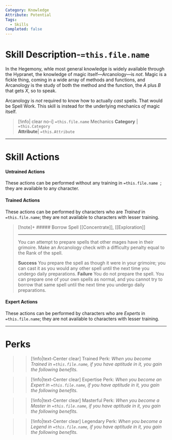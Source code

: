 ```yaml
---
Category: Knowledge
Attribute: Potential
Tags:
  - Skills
Completed: false
---
```

# Skill Description-`=this.file.name`
In the Hegemony, whle most general knowledge is widely available through the Hypranet, the knowledge of magic itself—Arcanology—is *not*. Magic is a fickle thing, coming in a wide array of methods and functions, and Arcanology is the study of both the method and the function, the *A* plus *B* that gets *X*, so to speak. 

Arcanology is *not* required to know how to actually *cast* spells. That would be Spell Work. This skill is instead for the underlying mechanics *of* magic itself.
>[!info| clear no-i] `=this.file.name` Mechanics
>**Category** | `=this.Category`   
>**Attribute**| `=this.Attribute`
- - -
# Skill Actions
#### Untrained Actions
These actions can be performed without any training in `=this.file.name `; they are available to any character. 
#### Trained Actions
These actions can be performed by characters who are *Trained* in `=this.file.name`; they are not available to characters with lesser training.
> [!note]+ ##### Borrow Spell 
> [[Concentrate]], [[Exploration]]
>- - -
> You can attempt to prepare spells that other mages have in their grimoire. Make an Arcanology check with a difficulty penalty equal to the Rank of the spell. 
> 
> **Success** You prepare the spell as though it were in your grimoire; you can cast it as you would any other spell until the next time you undergo daily preparations.
> **Failure** You do not prepare the spell. You can prepare one of your own spells as normal, and you cannot try to borrow that same spell until the next time you undergo daily preparations. 

#### Expert Actions
These actions can be performed by characters who are *Experts* in `=this.file.name`; they are not available to characters with lesser training.
- - -
# Perks

>> [!info|text-Center clear] Trained Perk: 
>> *When you become Trained in `=this.file.name`, if you have aptitude in it, you gain the following benefits.*
>> 

>> [!info|text-Center clear] Expertise Perk: 
>> *When you become an Expert in `=this.file.name`, if you have aptitude in it, you gain the following benefits.*
>> 

>> [!info|text-Center clear] Masterful Perk: 
>> *When you become a Master in `=this.file.name`, if you have aptitude in it, you gain the following benefits.*
>> 

>> [!info|text-Center clear] Legendary Perk: 
>> *When you become a Legend in `=this.file.name`, if you have aptitude in it, you gain the following benefits.*
>> 